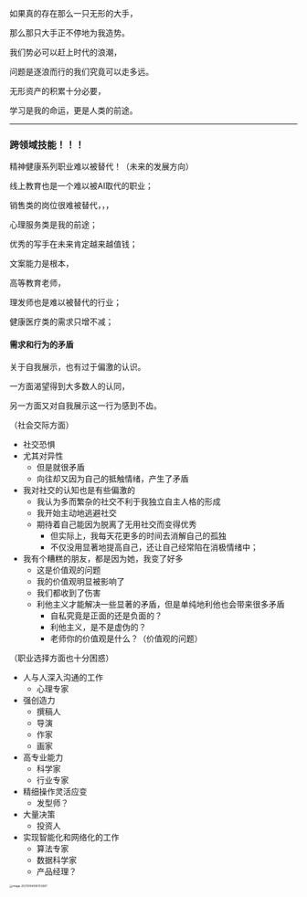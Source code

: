 如果真的存在那么一只无形的大手，

那么那只大手正不停地为我造势。

我们势必可以赶上时代的浪潮，

问题是逐浪而行的我们究竟可以走多远。

无形资产的积累十分必要，

学习是我的命运，更是人类的前途。

---

### **跨领域技能！！！**

精神健康系列职业难以被替代！（未来的发展方向）

线上教育也是一个难以被AI取代的职业；

销售类的岗位很难被替代，，，

心理服务类是我的前途；

优秀的写手在未来肯定越来越值钱；

文案能力是根本，

高等教育老师，

理发师也是难以被替代的行业；

健康医疗类的需求只增不减；



#### 需求和行为的矛盾

关于自我展示，也有过于偏激的认识。

一方面渴望得到大多数人的认同，

另一方面又对自我展示这一行为感到不齿。





（社会交际方面）

- 社交恐惧
- 尤其对异性
  - 但是就很矛盾
  - 向往却又因为自己的抵触情绪，产生了矛盾
- 我对社交的认知也是有些偏激的
  - 我认为多而繁杂的社交不利于我独立自主人格的形成
  - 我开始主动地逃避社交
  - 期待着自己能因为脱离了无用社交而变得优秀
    - 但实际上，我每天花更多的时间去消解自己的孤独
    - 不仅没用显著地提高自己，还让自己经常陷在消极情绪中；
- 我有个糟糕的朋友，都是因为她，我变了好多
  - 这是价值观的问题
  - 我的价值观明显被影响了
  - 我们都收到了伤害
  - 利他主义才能解决一些显著的矛盾，但是单纯地利他也会带来很多矛盾
    - 自私究竟是正面的还是负面的？
    - 利他主义，是不是虚伪的？
    - 老师你的价值观是什么？（价值观的问题）





（职业选择方面也十分困惑）

- 人与人深入沟通的工作
  - 心理专家
- 强创造力
  - 撰稿人
  - 导演
  - 作家
  - 画家
- 高专业能力
  - 科学家
  - 行业专家
- 精细操作灵活应变
  - 发型师？
- 大量决策
  - 投资人
- 实现智能化和网络化的工作
  - 算法专家
  - 数据科学家
  - 产品经理？

<img src="D:\File_Recv\日语学习\数据.jpg" alt="image-20210104095153967" style="zoom: 33%;" />
